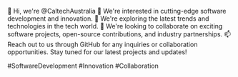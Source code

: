 👋 Hi, we're @CaltechAustralia
👀 We're interested in cutting-edge software development and innovation.
🌱 We're exploring the latest trends and technologies in the tech world.
💞️ We're looking to collaborate on exciting software projects, open-source contributions, and industry partnerships.
📫 Reach out to us through GitHub for any inquiries or collaboration opportunities.
Stay tuned for our latest projects and updates!

#SoftwareDevelopment #Innovation #Collaboration


<!---
CaltechAustralia/CaltechAustralia is a ✨ special ✨ repository because its `README.md` (this file) appears on your GitHub profile.
You can click the Preview link to take a look at your changes.
--->
